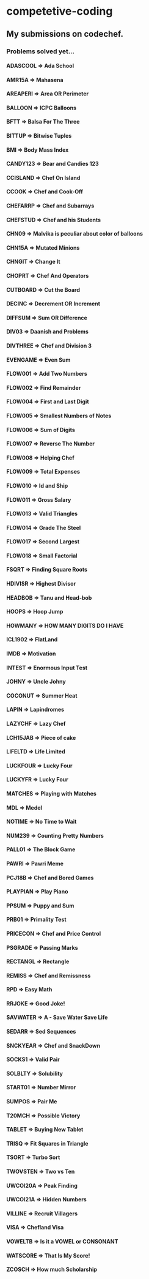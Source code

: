 # competetive-coding

## My submissions on codechef.
### Problems solved yet...

#### ADASCOOL => Ada School
#### AMR15A => Mahasena
#### AREAPERI => Area OR Perimeter
#### BALLOON => ICPC Balloons
#### BFTT => Balsa For The Three
#### BITTUP => Bitwise Tuples
#### BMI => Body Mass Index
#### CANDY123 => Bear and Candies 123
#### CCISLAND => Chef On Island
#### CCOOK => Chef and Cook-Off
#### CHEFARRP => Chef and Subarrays
#### CHEFSTUD => Chef and his Students
#### CHN09 => Malvika is peculiar about color of balloons
#### CHN15A => Mutated Minions
#### CHNGIT => Change It
#### CHOPRT => Chef And Operators
#### CUTBOARD => Cut the Board
#### DECINC => Decrement OR Increment
#### DIFFSUM => Sum OR Difference
#### DIV03 => Daanish and Problems
#### DIVTHREE => Chef and Division 3
#### EVENGAME => Even Sum
#### FLOW001 => Add Two Numbers
#### FLOW002 => Find Remainder
#### FLOW004 => First and Last Digit
#### FLOW005 => Smallest Numbers of Notes
#### FLOW006 => Sum of Digits
#### FLOW007 => Reverse The Number
#### FLOW008 => Helping Chef
#### FLOW009 => Total Expenses
#### FLOW010 => Id and Ship
#### FLOW011 => Gross Salary
#### FLOW013 => Valid Triangles
#### FLOW014 => Grade The Steel
#### FLOW017 => Second Largest
#### FLOW018 => Small Factorial
#### FSQRT => Finding Square Roots
#### HDIVISR => Highest Divisor
#### HEADBOB => Tanu and Head-bob
#### HOOPS => Hoop Jump
#### HOWMANY => HOW MANY DIGITS DO I HAVE
#### ICL1902 => FlatLand
#### IMDB => Motivation
#### INTEST => Enormous Input Test
#### JOHNY => Uncle Johny
#### COCONUT => Summer Heat
#### LAPIN => Lapindromes
#### LAZYCHF => Lazy Chef
#### LCH15JAB => Piece of cake
#### LIFELTD => Life Limited
#### LUCKFOUR => Lucky Four
#### LUCKYFR => Lucky Four
#### MATCHES => Playing with Matches
#### MDL => Medel
#### NOTIME => No Time to Wait
#### NUM239 => Counting Pretty Numbers
#### PALL01 => The Block Game
#### PAWRI => Pawri Meme
#### PCJ18B => Chef and Bored Games
#### PLAYPIAN => Play Piano
#### PPSUM => Puppy and Sum
#### PRB01 => Primality Test
#### PRICECON => Chef and Price Control
#### PSGRADE => Passing Marks
#### RECTANGL => Rectangle
#### REMISS => Chef and Remissness
#### RPD => Easy Math
#### RRJOKE => Good Joke!
#### SAVWATER => A - Save Water Save Life
#### SEDARR => Sed Sequences
#### SNCKYEAR => Chef and SnackDown
#### SOCKS1 => Valid Pair
#### SOLBLTY => Solubility
#### START01 => Number Mirror
#### SUMPOS => Pair Me
#### T20MCH => Possible Victory
#### TABLET => Buying New Tablet
#### TRISQ => Fit Squares in Triangle
#### TSORT => Turbo Sort
#### TWOVSTEN => Two vs Ten
#### UWCOI20A => Peak Finding
#### UWCOI21A => Hidden Numbers
#### VILLINE => Recruit Villagers
#### VISA => Chefland Visa
#### VOWELTB => Is it a VOWEL or CONSONANT
#### WATSCORE => That Is My Score!
#### ZCOSCH => How much Scholarship
